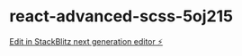 # react-advanced-scss-5oj215

[Edit in StackBlitz next generation editor ⚡️](https://stackblitz.com/~/github.com/kpswetha27/react-advanced-scss-5oj215)